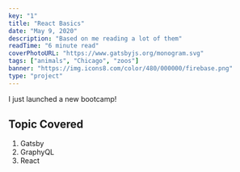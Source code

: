 ```yaml
---
key: "1"
title: "React Basics"
date: "May 9, 2020"
description: "Based on me reading a lot of them"
readTime: "6 minute read"
coverPhotoURL: "https://www.gatsbyjs.org/monogram.svg"
tags: ["animals", "Chicago", "zoos"]
banner: "https://img.icons8.com/color/480/000000/firebase.png"
type: "project"
---
```


I just launched a new bootcamp!

## Topic Covered

1. Gatsby
2. GraphyQL
3. React
